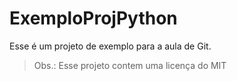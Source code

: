 # ExemploProjPython
Esse é um projeto de exemplo para a aula de Git.

> Obs.: Esse projeto contem uma licença do MIT
